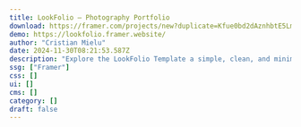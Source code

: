 ```yaml
---
title: LookFolio — Photography Portfolio
download: https://framer.com/projects/new?duplicate=Kfue0bd2dAznhbtE5Lmb&via=cristianmielu&duplicateType=siteTemplate
demo: https://lookfolio.framer.website/
author: "Cristian Mielu"
date: 2024-11-30T08:21:53.587Z
description: "Explore the LookFolio Template a simple, clean, and minimalistic solution that elevates your photography portfolio. LookFolio redefines the way photographers showcase their work, offering a seamless and elegantly understated experience."
ssg: ["Framer"]
css: []
ui: []
cms: []
category: []
draft: false
---
```

